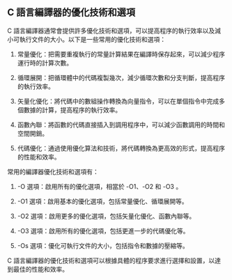 ## C 語言編譯器的優化技術和選項

C 語言編譯器通常會提供許多優化技術和選項，可以提高程序的執行效率以及減小可執行文件的大小。以下是一些常用的優化技術和選項：

1. 常量優化：把需要重複執行的常量計算結果在編譯時保存起來，可以減少程序運行時的計算次數。

2. 循環展開：把循環體中的代碼複製幾次，減少循環次數和分支判斷，提高程序的執行效率。

3. 矢量化優化：將代碼中的數組操作轉換為向量指令，可以在單個指令中完成多個數據的計算，提高程序的執行效率。

4. 函數內聯：將函數的代碼直接插入到調用程序中，可以減少函數調用的時間和空間開銷。

5. 代碼優化：通過使用優化算法和技術，將代碼轉換為更高效的形式，提高程序的性能和效率。

常用的編譯器優化技術和選項有：

1. -O 選項：啟用所有的優化選項，相當於 -O1、-O2 和 -O3 。

2. -O1 選項：啟用基本的優化選項，包括常量優化、循環展開等。

3. -O2 選項：啟用更多的優化選項，包括矢量化優化、函數內聯等。

4. -O3 選項：啟用所有的優化選項，包括更進一步的代碼優化等。

5. -Os 選項：優化可執行文件的大小，包括指令和數據的壓縮等。

C 語言編譯器的優化技術和選項可以根據具體的程序要求進行選擇和設置，以達到最佳的性能和效率。